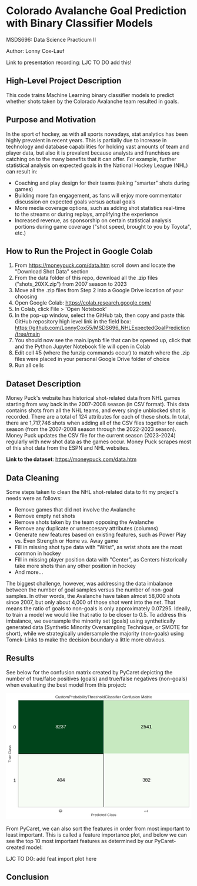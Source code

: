 # **Colorado Avalanche Goal Prediction with Binary Classifier Models**

MSDS696: Data Science Practicum II

Author: Lonny Cox-Lauf

Link to presentation recording: LJC TO DO add this!

## High-Level Project Description

This code trains Machine Learning binary classifier models to predict whether shots taken by the Colorado Avalanche team resulted in goals.

## Purpose and Motivation

In the sport of hockey, as with all sports nowadays, stat analytics has been highly prevalent in recent years. This is partially due to increase in technology and database capabilities for holding vast amounts of team and player data, but also it is prevalent because analysts and franchises are catching on to the many benefits that it can offer. For example, further statistical analysis on expected goals in the National Hockey League (NHL) can result in:

* Coaching and play design for their teams (taking "smarter" shots during games)
* Building more fan engagement, as fans will enjoy more commentator discussion on expected goals versus actual goals
* More media coverage options, such as adding shot statistics real-time to the streams or during replays, amplifying the experience
* Increased revenue, as sponsorship on certain statistical analysis portions during game coverage ("shot speed, brought to you by Toyota", etc.)

## How to Run the Project in Google Colab

1. From https://moneypuck.com/data.htm scroll down and locate the "Download Shot Data" section
2. From the data folder of this repo, download all the .zip files ("shots_20XX.zip") from 2007 season to 2023
3. Move all the .zip files from Step 2 into a Google Drive location of your choosing
4. Open Google Colab: https://colab.research.google.com/
5. In Colab, click File > 'Open Notebook'
6. In the pop-up window, select the GitHub tab, then copy and paste this GitHub repository high level link in the field box: https://github.com/LonnyCox55/MSDS696_NHLExpectedGoalPrediction/tree/main
7. You should now see the main.ipynb file that can be opened up, click that and the Python Jupyter Notebook file will open in Colab
8. Edit cell #5 (where the !unzip commands occur) to match where the .zip files were placed in your personal Google Drive folder of choice
9. Run all cells

## Dataset Description

Money Puck's website has historical shot-related data from NHL games starting from way back in the 2007-2008 season (in CSV format). This data contains shots from all the NHL teams, and every single unblocked shot is recorded. There are a total of 124 attributes for each of these shots. In total, there are 1,717,746 shots when adding all of the CSV files together for each season (from the 2007-2008 season through the 2022-2023 season). Money Puck updates the CSV file for the current season (2023-2024) regularly with new shot data as the games occur. Money Puck scrapes most of this shot data from the ESPN and NHL websites.

**Link to the dataset**: https://moneypuck.com/data.htm

## Data Cleaning

Some steps taken to clean the NHL shot-related data to fit my project's needs were as follows:

* Remove games that did not involve the Avalanche 
* Remove empty net shots
* Remove shots taken by the team opposing the Avalanche
* Remove any duplicate or unneccesary attributes (columns)
* Generate new features based on existing features, such as Power Play vs. Even Strength or Home vs. Away game
* Fill in missing shot type data with "Wrist", as wrist shots are the most common in hockey
* Fill in missing player position data with "Center", as Centers historically take more shots than any other position in hockey
* And more...

The biggest challenge, however, was addressing the data imbalance between the number of goal samples versus the number of non-goal samples. In other words, the Avalanche have taken almost 58,000 shots since 2007, but only about 4,000 of those shot went into the net. That means the ratio of goals to non-goals is only approximately 0.07295. Ideally, to train a model we would like that ratio to be closer to 0.5. To address this imbalance, we oversample the minority set (goals) using synthetically generated data (Synthetic Minority Oversampling Technique, or SMOTE for short), while we strategically undersample the majority (non-goals) using Tomek-Links to make the decision boundary a little more obvious.

## Results

See below for the confusion matrix created by PyCaret depicting the number of true/false positives (goals) and true/false negatives (non-goals) when evaluating the best model from this project:

![alt text](images/confMat.png "Confusion Matrix")

From PyCaret, we can also sort the features in order from most important to least important. This is called a feature importance plot, and below we can see the top 10 most important features as determined by our PyCaret-created model:

LJC TO DO: add feat import plot here

## Conclusion
